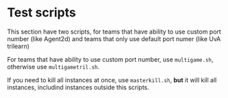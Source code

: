 # Test scripts
This section have two scripts, for teams that have ability to use custom port number (like Agent2d) and teams that only use default port numer (like UvA trilearn)

For teams that have ability to use custom port number, use `multigame.sh`, otherwise use `multigametril.sh`.

If you need to kill all instances at once, use `masterkill.sh`, **but** it will kill all instances, includind instances outside this scripts.

